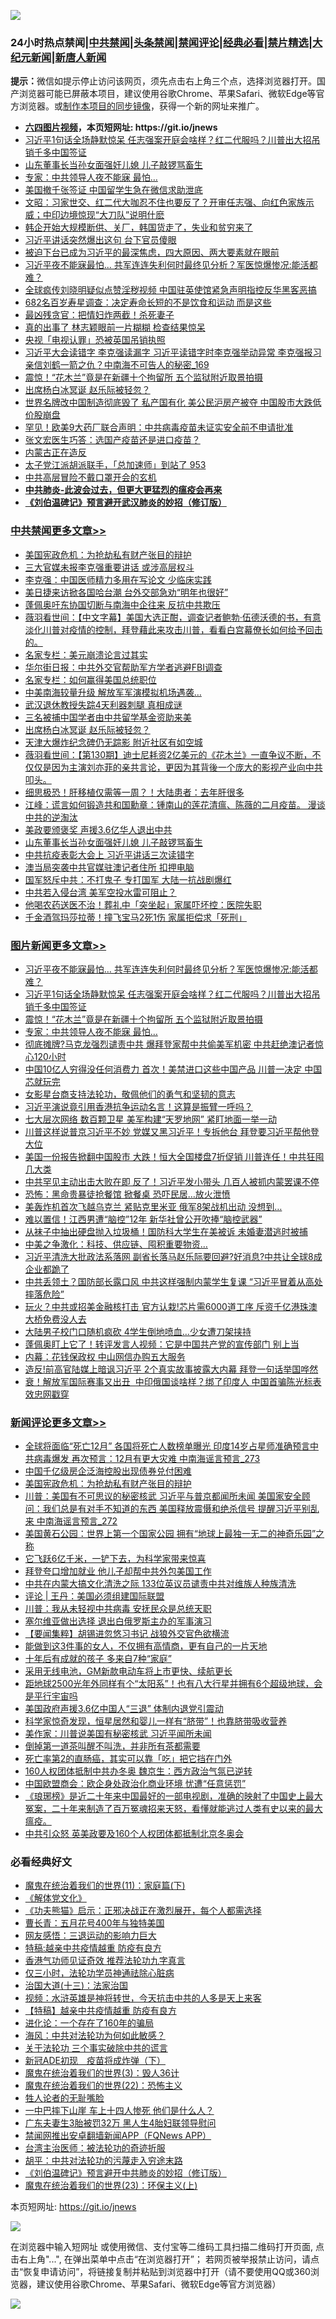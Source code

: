 ![](https://raw.githubusercontent.com/fqnews/bnews/master/64photo/fqnews-qr.jpg)

<div id="tt">
<h3>24小时热点禁闻|<a href="#%E4%B8%AD%E5%85%B1%E7%A6%81%E9%97%BB%E6%9B%B4%E5%A4%9A%E6%96%87%E7%AB%A0">中共禁闻</a>|<a href="#%E5%9B%BE%E7%89%87%E6%96%B0%E9%97%BB%E6%9B%B4%E5%A4%9A%E6%96%87%E7%AB%A0">头条禁闻</a>|<a href="#%E6%96%B0%E9%97%BB%E8%AF%84%E8%AE%BA%E6%9B%B4%E5%A4%9A%E6%96%87%E7%AB%A0">禁闻评论|<a href="#%E5%BF%85%E7%9C%8B%E7%BB%8F%E5%85%B8%E5%A5%BD%E6%96%87">经典必看|<a href="/video.md#%E7%A6%81%E7%89%87%E7%B2%BE%E9%80%89">禁片精选</a>|<a href="https://github.com/fqnews/djy/blob/master/gb/nf1351518.md#1">大纪元新闻</a>|<a href="https://github.com/fqnews/ntdtv/blob/master/gb/prog204.md#1">新唐人新闻</a></h3>
<div><b>提示：</b>微信如提示停止访问该网页，须先点击右上角三个点，选择浏览器打开。国产浏览器可能已屏蔽本项目，建议使用谷歌Chrome、苹果Safari、微软Edge等官方浏览器。或<a href="https://github.com/fqnews/bnews/blob/master/%E5%88%B6%E4%BD%9Cgit%E7%A6%81%E9%97%BB%E9%95%9C%E5%83%8F.md">制作本项目的同步镜像</a>，获得一个新的网址来推广。</div>
<ul>
<li><b><a href="http://d1.bdrive.tk/64.mp4" target="_blank">六四图片视频</a>，本页短网址: https://git.io/jnews</b></li>
<li><a href="/topimagenews/20200910/1394100.md">习近平1句话全场静默惊呆 任志强案开庭会啥样？红二代服吗？川普出大招吊销千多中国签证</a></li>
<li><a href="/cbnews/20200910/1394003.md">山东董事长当孙女面强奸儿媳 儿子敲锣骂畜生</a></li>
<li><a href="/topimagenews/20200910/1393965.md">专家：中共领导人夜不能寐 最怕…</a></li>
<li><a href="/cnnews/20200910/1394033.md">美国撤千张签证 中国留学生急在微信求助泄底</a></li>
<li><a href="/cbnews/20200910/1393903.md">文昭：习家世交、红二代大咖忍不住也要反了？开审任志强、向红色家族示威；中印边境惊现“大刀队”说明什麽</a></li>
<li><a href="/bannedvideo/20200910/1394078.md">韩企开始大规模断供、关厂，韩国货走了，失业和贫穷来了</a></li>
<li><a href="/comments/20200910/1394144.md">习近平讲话突然爆出这句 台下官员傻眼</a></li>
<li><a href="/bannedvideo/20200910/1393955.md">被迫下台已成为习近平的最深焦虑，四大原因、两大要素就在眼前</a></li>
<li><a href="/topimagenews/20200910/1394253.md">习近平夜不能寐最怕... 共军连连失利何时最终见分析？军医惊爆惨况:能活都难？</a></li>
<li><a href="/headline/20200910/1394087.md">全球疯传刘晓明疑似点赞淫秽视频 中国驻英使馆紧急声明指控反华黑客恶搞</a></li>
<li><a href="/health/20200910/1393893.md">682名百岁寿星调查：决定寿命长短的不是饮食和运动 而是这些</a></li>
<li><a href="/cnnews/20200910/1393938.md">最凶残贪官：把情妇炸两截！杀死妻子</a></li>
<li><a href="/yule/20200910/1394122.md">真的出事了 林志颖眼前一片糊糊 检查结果惊呆</a></li>
<li><a href="/cnnews/20200910/1393998.md">央视「电视认罪」恐被英国吊销执照</a></li>
<li><a href="/comments/20200910/1394042.md">习近平大会读错字 李克强读漏字 习近平读错字时李克强举动异常 李克强报习亲信刘鹤一箭之仇？中南海不可告人的秘密_169</a></li>
<li><a href="/topimagenews/20200910/1394002.md">震惊！“花木兰”竟是在新疆十个拘留所 五个监狱附近取景拍摄</a></li>
<li><a href="/cbnews/20200910/1394091.md">出席杨白冰冥诞 赵乐际被轻忽？</a></li>
<li><a href="/cnnews/20200910/1394121.md">世界名牌改中国制造彻底毁了 私产国有化 美公民沪房产被夺 中国股市大跌低价股崩盘</a></li>
<li><a href="/comments/20200910/1394055.md">罕见！欧美9大药厂联合声明：中共病毒疫苗未证实安全前不申请批准</a></li>
<li><a href="/cnnews/20200910/1393997.md">张文宏医生巧答：选国产疫苗还是进口疫苗？</a></li>
<li><a href="/ssgc/20200910/1394214.md">内蒙古正在造反</a></li>
<li><a href="/bannedvideo/20200910/1394272.md">太子党江派胡派联手，「总加速师」到站了 953</a></li>
<li><a href="/cbnews/20200910/1393691.md">中共高层冒险不戴口罩开会的玄机</a></li>
<li><b><a href="/comments/20200211/1275071.md" target="_blank">中共肺炎-此波会过去，但更大更猛烈的瘟疫会再来</a></b></li>
<li><b><a href="/comments/20200207/1272816.md" target="_blank">《刘伯温碑记》预言避开武汉肺炎的妙招（修订版）</a></b></li>
</ul>
</div>

<div class="catlist">
<h3><a href="/cbnews/" target="_blank">中共禁闻</a><span><a href="/cbnews/" target="_blank" rel="nofollow">更多文章>></a></span></h3>
<ul>
<li><a href="/comments/20200911/1394330.md" target="_blank">美国宪政危机：为抢劫私有财产张目的辩护</a></li>
<li><a href="/cbnews/20200911/1394362.md" target="_blank">三大官媒未报李克强重要讲话 或涉高层权斗</a></li>
<li><a href="/cbnews/20200911/1394361.md" target="_blank">李克强：中国医师精力多用在写论文 少临床实践</a></li>
<li><a href="/cbnews/20200911/1394356.md" target="_blank">美日捷来访掀各国哈台潮 台外交部急劝“明年也很好”</a></li>
<li><a href="/cbnews/20200911/1394346.md" target="_blank">蓬佩奥吁东协国切断与南海中企往来 反抗中共欺压</a></li>
<li><a href="/cbnews/20200911/1394340.md" target="_blank">薇羽看世间：【中文字幕】美国大选正酣，调查记者鲍勃·伍德沃德的书，有意淡化川普对疫情的控制，拜登藉此来攻击川普，看看白宫幕僚长如何给予回击的。</a></li>
<li><a href="/cbnews/20200910/1394201.md" target="_blank">名家专栏：美元崩溃论言过其实</a></li>
<li><a href="/cbnews/20200910/1394077.md" target="_blank">华尔街日报：中共外交官帮助军方学者逃避FBI调查</a></li>
<li><a href="/cbnews/20200910/1394102.md" target="_blank">名家专栏：如何赢得美国总统职位</a></li>
<li><a href="/cbnews/20200910/1394115.md" target="_blank">中美南海较量升级 解放军军演模拟机场遇袭…</a></li>
<li><a href="/cbnews/20200910/1394114.md" target="_blank">武汉退休教授失踪4天利器刺腿 真相成谜</a></li>
<li><a href="/cbnews/20200910/1394101.md" target="_blank">三名被捕中国学者由中共留学基金资助来美</a></li>
<li><a href="/cbnews/20200910/1394091.md" target="_blank">出席杨白冰冥诞 赵乐际被轻忽？</a></li>
<li><a href="/cbnews/20200910/1394090.md" target="_blank">天津大爆炸纪念碑仍无踪影 附近社区有如空城</a></li>
<li><a href="/cbnews/20200910/1394082.md" target="_blank">薇羽看世间：【第130期】迪士尼耗资2亿美元的《花木兰》一直争议不断，不仅仅是因为主演刘亦菲的亲共言论，更因为其背後一个庞大的影视产业向中共叩头。</a></li>
<li><a href="/cbnews/20200910/1394032.md" target="_blank">细思极恐！肝移植仅需等一周？！大陆患者：去年肝很多</a></li>
<li><a href="/cbnews/20200910/1394016.md" target="_blank">江峰：谎言如何锻造共和国勳章：锺南山的莲花清瘟、陈薇的二月疫苗。 漫谈中共的逆淘汰</a></li>
<li><a href="/cbnews/20200910/1394004.md" target="_blank">美政要颁褒奖 声援3.6亿华人退出中共</a></li>
<li><a href="/cbnews/20200910/1394003.md" target="_blank">山东董事长当孙女面强奸儿媳 儿子敲锣骂畜生</a></li>
<li><a href="/cbnews/20200910/1393988.md" target="_blank">中共抗疫表彰大会上 习近平讲话三次读错字</a></li>
<li><a href="/cbnews/20200910/1393987.md" target="_blank">澳当局突袭中共官媒驻澳记者住所 扣押电脑</a></li>
<li><a href="/cbnews/20200910/1393986.md" target="_blank">国军怒斥中共：不打鬼子 专打国军 大陆一抗战剧爆红</a></li>
<li><a href="/cbnews/20200910/1393944.md" target="_blank">中共若入侵台湾 美军空投水雷可阻止？</a></li>
<li><a href="/cbnews/20200910/1393943.md" target="_blank">他喝农药送医不治！葬礼中「突坐起」家属吓坏控：医院失职</a></li>
<li><a href="/cbnews/20200910/1393925.md" target="_blank">千金酒驾玛莎拉蒂！撞飞宝马2死1伤 家属拒偿求「死刑」</a></li>

</ul>
</div>
<div class="catlist">
<h3><a href="/topimagenews/" target="_blank">图片新闻</a><span><a href="/topimagenews/" target="_blank" rel="nofollow">更多文章>></a></span></h3>
<ul>
<li><a href="/topimagenews/20200910/1394253.md" target="_blank">习近平夜不能寐最怕&#8230; 共军连连失利何时最终见分析？军医惊爆惨况:能活都难？</a></li>
<li><a href="/topimagenews/20200910/1394100.md" target="_blank">习近平1句话全场静默惊呆 任志强案开庭会啥样？红二代服吗？川普出大招吊销千多中国签证</a></li>
<li><a href="/topimagenews/20200910/1394002.md" target="_blank">震惊！“花木兰”竟是在新疆十个拘留所 五个监狱附近取景拍摄</a></li>
<li><a href="/topimagenews/20200910/1393965.md" target="_blank">专家：中共领导人夜不能寐 最怕…</a></li>
<li><a href="/topimagenews/20200909/1393715.md" target="_blank">彻底摊牌?马克龙强烈谴责中共 爆拜登家帮中共偷美军机密 中共赶绝澳记者惊心120小时</a></li>
<li><a href="/topimagenews/20200909/1393564.md" target="_blank">中国10亿人穷得没任何消费力 首次！美禁进口这些中国产品 川普一决定 中国芯就玩完</a></li>
<li><a href="/comments/20200909/1393377.md" target="_blank">女影星台商支持法轮功，敬佩他们的勇气和坚韧的意志</a></li>
<li><a href="/topimagenews/20200909/1393422.md" target="_blank">习近平演说竟引用香港抗争运动名言！这算是振臂一呼吗？</a></li>
<li><a href="/topimagenews/20200909/1393410.md" target="_blank">七大层次网络 数百颗卫星 美军构建“天罗地网” 紧盯地面一举一动</a></li>
<li><a href="/topimagenews/20200908/1393069.md" target="_blank">川普这样说普京习近平不妙 党媒又黑习近平！专拆他台 拜登要习近平帮他登大位</a></li>
<li><a href="/topimagenews/20200908/1392984.md" target="_blank">美国一份报告掀翻中国股市 大跌！恒大全国楼盘7折促销 川普连任！中共狂囤几大类</a></li>
<li><a href="/topimagenews/20200908/1392983.md" target="_blank">中共罕见主动出击大败在即 反了！习近平发小带头 几百人被抓​​​​​内蒙罢课不停</a></li>
<li><a href="/topimagenews/20200908/1392851.md" target="_blank">恐怖：黑命贵暴徒抢餐馆 掀餐桌 恐吓民居…放火泄愤</a></li>
<li><a href="/topimagenews/20200908/1392826.md" target="_blank">美轰炸机首次飞越乌克兰 紧贴克里米亚 俄军8架战机出动 没想到…</a></li>
<li><a href="/topimagenews/20200908/1392733.md" target="_blank">难以置信！江西男遭“脑控”12年 新华社曾公开吹捧“脑控武器”</a></li>
<li><a href="/topimagenews/20200908/1392732.md" target="_blank">从袜子中抽出硬盘抛入垃圾桶！国防科大学生在美被诉 未婚妻潜逃时被捕</a></li>
<li><a href="/topimagenews/20200908/1392592.md" target="_blank">中美之争激化：科技、供应链、囤积重要物资…</a></li>
<li><a href="/topimagenews/20200907/1392571.md" target="_blank">习近平清洗大批政法系落网 副省长落马赵乐际要回避?好消息?中共让全球8成企业都跪了</a></li>
<li><a href="/topimagenews/20200907/1392476.md" target="_blank">中共丢领土？国防部长露口风 中共这样强制内蒙学生复课 “习近平冒着从高处摔落危险”</a></li>
<li><a href="/topimagenews/20200907/1392429.md" target="_blank">玩火？中共或招美金融核打击 官方认栽!芯片需6000道工序 斥资千亿港珠澳大桥免费没人去</a></li>
<li><a href="/topimagenews/20200907/1392356.md" target="_blank">大陆男子校门口随机疯砍 4学生倒地喷血…少女遭刀架挟持</a></li>
<li><a href="/topimagenews/20200907/1392249.md" target="_blank">蓬佩奥盯上它了！转评发言人视频：它是中国共产党的宣传部门 别上当</a></li>
<li><a href="/topimagenews/20200907/1392139.md" target="_blank">内幕：花钱保政权 中山网信办购五大服务</a></li>
<li><a href="/topimagenews/20200906/1392072.md" target="_blank">造反!前高官陆媒上暗讽习近平 2个真实故事披露大内幕 拜登一句话举国哗然</a></li>
<li><a href="/topimagenews/20200906/1391995.md" target="_blank">衰！解放军国际赛事又出丑  中印俄国谈啥样？绑了印度人 中国首骗陈光标表效忠网戳穿</a></li>

</ul>
</div>
<div class="catlist">
<h3><a href="/comments/" target="_blank">新闻评论</a><span><a href="/comments/" target="_blank" rel="nofollow">更多文章>></a></span></h3>
<ul>
<li><a href="/comments/20200911/1394427.md" target="_blank">全球将面临“死亡12月” 各国将死亡人数榜单曝光 印度14岁占星师准确预言中共病毒爆发 再次预言：12月有更大灾难 中南海谣言预言_273</a></li>
<li><a href="/comments/20200911/1394421.md" target="_blank">中国千亿级房企泛海控股出现债券兑付困难</a></li>
<li><a href="/comments/20200911/1394330.md" target="_blank">美国宪政危机：为抢劫私有财产张目的辩护</a></li>
<li><a href="/comments/20200911/1394418.md" target="_blank">川普：美国有不可思议的秘密核武 习近平与普京都闻所未闻 美国家安全顾问：我们总是有对手不知道的东西 美国释放震慑和绝杀信号 提醒习近平别乱来 中南海谣言预言_272</a></li>
<li><a href="/comments/20200911/1394417.md" target="_blank">美国黄石公园：世界上第一个国家公园 拥有“地球上最独一无二的神奇乐园”之称</a></li>
<li><a href="/comments/20200911/1394402.md" target="_blank">它飞跃6亿千米，一铲下去，为科学家带来惊喜</a></li>
<li><a href="/comments/20200911/1394389.md" target="_blank">拜登夸口增加就业 他儿子却帮中共外包美国工作</a></li>
<li><a href="/comments/20200911/1394388.md" target="_blank">中共在内蒙大搞文化清洗之际 133位英议员谴责中共对维族人种族清洗</a></li>
<li><a href="/comments/20200911/1394382.md" target="_blank">评论 | 王丹：美国必须组建国际联盟</a></li>
<li><a href="/comments/20200911/1394370.md" target="_blank">川普：我从未轻视中共病毒 安抚民众是总统天职</a></li>
<li><a href="/comments/20200911/1394369.md" target="_blank">塞尔维亚做出选择 退出白俄罗斯主办的军事演习</a></li>
<li><a href="/comments/20200911/1394348.md" target="_blank">【要闻集粹】胡锡进忽悠习书记 战狼外交官色欲横流</a></li>
<li><a href="/comments/20200911/1394337.md" target="_blank">能做到这3件事的女人，不仅拥有高情商，更有自己的一片天地</a></li>
<li><a href="/comments/20200911/1394336.md" target="_blank">十年后有成就的孩子 多来自7种“家庭”</a></li>
<li><a href="/comments/20200911/1394335.md" target="_blank">采用无线电池，GM新款电动车将上市更快、续航更长</a></li>
<li><a href="/comments/20200911/1394317.md" target="_blank">距地球2500光年外同样有个“太阳系”！也有八大行星并拥有6个超级地球，会是平行宇宙吗</a></li>
<li><a href="/comments/20200910/1394259.md" target="_blank">美国政府声援3.6亿中国人“三退” 体制内退党引震动</a></li>
<li><a href="/comments/20200910/1394258.md" target="_blank">科学家惊奇发现，恒星居然和婴儿一样有“脐带”！也靠脐带吸收营养</a></li>
<li><a href="/comments/20200910/1394227.md" target="_blank">美作家：川普说美国有秘密核武 习近平闻所未闻</a></li>
<li><a href="/comments/20200910/1394226.md" target="_blank">倒掉第一道茶叫醒不叫洗，并非所有茶都需要</a></li>
<li><a href="/comments/20200910/1394225.md" target="_blank">死亡率第2的直肠癌，其实可以靠「吃」把它挡在门外</a></li>
<li><a href="/comments/20200910/1394212.md" target="_blank">160人权团体抵制中共办冬奥 魏京生：西方政治气氛已逆转</a></li>
<li><a href="/comments/20200910/1394211.md" target="_blank">中国欧盟商会：欧企身处政治化商业环境 忧遭“任意惩罚”</a></li>
<li><a href="/comments/20200910/1394132.md" target="_blank">《琅琊榜》是近二十年来中国最好的一部电视剧，准确的映射了中国史上最大冤案，二十年来制造了百万冤魂招来天怒，看懂就能逃过人类有史以来的最大瘟疫。</a></li>
<li><a href="/comments/20200910/1394187.md" target="_blank">中共引众怒 英美政要及160个人权团体都抵制北京冬奥会</a></li>

</ul>
</div>

<div class="catlist">
<h3>必看经典好文</h3>
<ul>
<li><a href="/topimagenews/20180530/950691.md" target="_blank">魔鬼在统治着我们的世界(11)：家庭篇(下)</a></li>
<li><a href="/bookwiki/20130610/138400.md" target="_blank">《解体党文化》</a></li>
<li><a href="/comments/20200308/1290182.md" target="_blank">《功夫熊猫》启示：正邪决战正在激烈展开，每个人都需选择</a></li>
<li><a href="/comments/20200713/1359796.md" target="_blank">曹长青：五月花号400年与独特美国</a></li>
<li><a href="/cbnews/20200126/1265515.md" target="_blank">网友感悟：三退运动的影响力巨大</a></li>
<li><a href="/ccpdope/20200425/1319297.md" target="_blank">特稿:越亲中共疫情越重 防疫有良方</a></li>
<li><a href="/comments/20200517/1330064.md" target="_blank">香港气功师见证奇效 推荐法轮功九字真言</a></li>
<li><a href="/health/20170626/780270.md" target="_blank">仅三小时，法轮功学员神通祛除心脏病</a></li>
<li><a href="/cbnews/20180319/916654.md" target="_blank">治国大道(十三)：法家治国</a></li>
<li><a href="/comments/20200623/1273653.md" target="_blank">视频：水浒英雄是神将转世，今天抗击中共的人多是天上来客</a></li>
<li><a href="/comments/20200424/1318689.md" target="_blank">【特稿】越亲中共疫情越重 防疫有良方</a></li>
<li><a href="/comments/20200907/1392278.md" target="_blank">进化论：一个存在了160年的骗局</a></li>
<li><a href="/comments/20191218/1228234.md" target="_blank">海风：中共对法轮功为何如此敏感？</a></li>
<li><a href="/cbnews/20200703/1354907.md" target="_blank">关于法轮功 三个事实破除中共的谎言</a></li>
<li><a href="/headline/20200908/1392940.md" target="_blank">新冠ADE初现　疫苗将成炸弹（下）</a></li>
<li><a href="/topimagenews/20180521/945342.md" target="_blank">魔鬼在统治着我们的世界(3)：毁人36计</a></li>
<li><a href="/comments/20180804/981524.md" target="_blank">魔鬼在统治着我们的世界(22)：恐怖主义</a></li>
<li><a href="/comments/20200606/783250.md" target="_blank">牲人论者的无耻嘴脸</a></li>
<li><a href="/cbnews/20200611/1343057.md" target="_blank">一中巴摔下山崖 车上十四人惨死 他们是什么人？</a></li>
<li><a href="/cbnews/20200611/1343037.md" target="_blank">广东夫妻生3胎被罚32万 黑人生4胎妇联领导慰问</a></li>
<li><a href="/comments/20200503/1322531.md" target="_blank">禁闻网推出安卓翻墙新闻APP（FQNews APP）</a></li>
<li><a href="/comments/20200801/1373219.md" target="_blank">台湾主治医师：被法轮功的奇迹折服</a></li>
<li><a href="/cbnews/20200720/1363328.md" target="_blank">胡平：中共对法轮功的污蔑走入穷途末路</a></li>
<li><a href="/comments/20200207/1272816.md" target="_blank">《刘伯温碑记》预言避开中共肺炎的妙招（修订版）</a></li>
<li><a href="/ssgc/20180904/993719.md" target="_blank">魔鬼在统治着我们的世界(23)：环保主义(上)</a></li>

</ul>
</div>

本页短网址: https://git.io/jnews

![](https://raw.githubusercontent.com/fqnews/bnews/master/64photo/fqnews-qr.jpg)

在浏览器中输入短网址 或使用微信、支付宝等二维码工具扫描二维码打开页面, 点击右上角"...", 在弹出菜单中点击“在浏览器打开”； 若网页被举报禁止访问，请点击“恢复申请访问”，将链接复制并粘贴到浏览器中打开（请不要使用QQ或360浏览器，建议使用谷歌Chrome、苹果Safari、微软Edge等官方浏览器）

![](https://raw.githubusercontent.com/fqnews/bnews/master/64photo/wx.jpg)